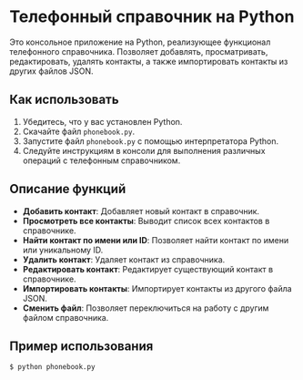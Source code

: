 # Телефонный справочник на Python

Это консольное приложение на Python, реализующее функционал телефонного справочника. Позволяет добавлять, просматривать, редактировать, удалять контакты, а также импортировать контакты из других файлов JSON.

## Как использовать

1. Убедитесь, что у вас установлен Python.
2. Скачайте файл `phonebook.py`.
3. Запустите файл `phonebook.py` с помощью интерпретатора Python.
4. Следуйте инструкциям в консоли для выполнения различных операций с телефонным справочником.

## Описание функций

- **Добавить контакт**: Добавляет новый контакт в справочник.
- **Просмотреть все контакты**: Выводит список всех контактов в справочнике.
- **Найти контакт по имени или ID**: Позволяет найти контакт по имени или уникальному ID.
- **Удалить контакт**: Удаляет контакт из справочника.
- **Редактировать контакт**: Редактирует существующий контакт в справочнике.
- **Импортировать контакты**: Импортирует контакты из другого файла JSON.
- **Сменить файл**: Позволяет переключиться на работу с другим файлом справочника.

## Пример использования

```bash
$ python phonebook.py